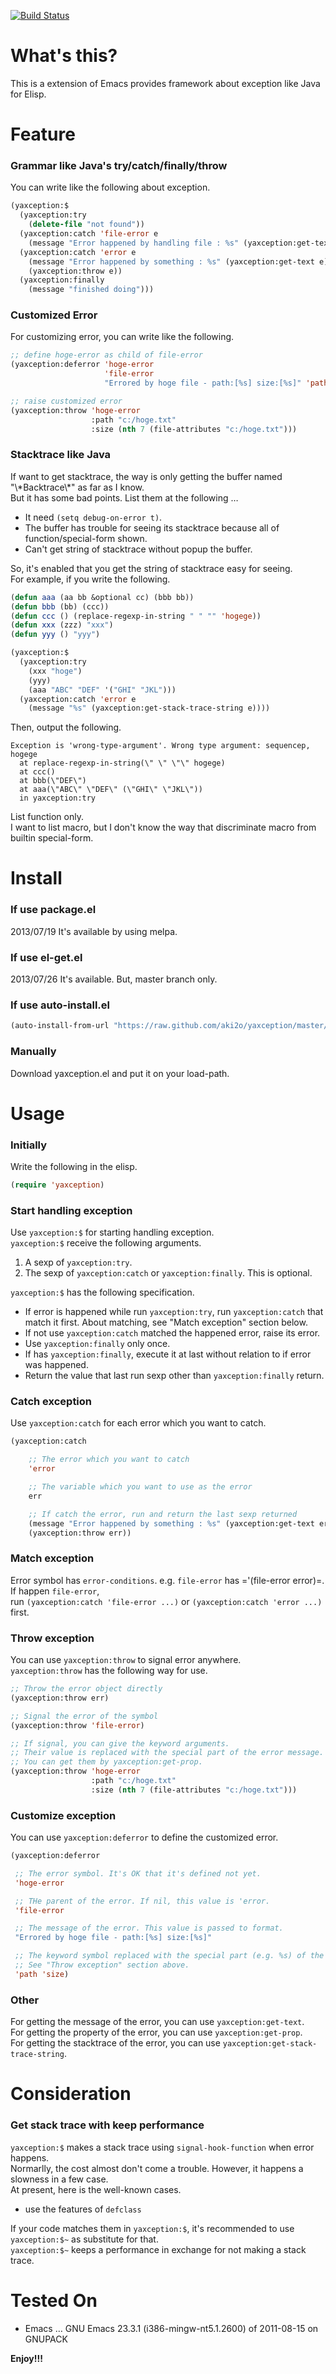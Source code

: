 [![Build Status](https://travis-ci.org/aki2o/yaxception.svg?branch=master)](https://travis-ci.org/aki2o/yaxception)

# What's this?

This is a extension of Emacs provides framework about exception like Java for Elisp.  

# Feature

### Grammar like Java's try/catch/finally/throw

You can write like the following about exception.  

```lisp
(yaxception:$
  (yaxception:try
    (delete-file "not found"))
  (yaxception:catch 'file-error e
    (message "Error happened by handling file : %s" (yaxception:get-text e)))
  (yaxception:catch 'error e
    (message "Error happened by something : %s" (yaxception:get-text e))
    (yaxception:throw e))
  (yaxception:finally
    (message "finished doing")))
```

### Customized Error

For customizing error, you can write like the following.  

```lisp
;; define hoge-error as child of file-error
(yaxception:deferror 'hoge-error
                     'file-error
                     "Errored by hoge file - path:[%s] size:[%s]" 'path 'size)

;; raise customized error
(yaxception:throw 'hoge-error
                  :path "c:/hoge.txt"
                  :size (nth 7 (file-attributes "c:/hoge.txt")))
```

### Stacktrace like Java

If want to get stacktrace, the way is only getting the buffer named "\\\*Backtrace\\\*" as far as I know.  
But it has some bad points. List them at the following &#x2026;
-   It need `(setq debug-on-error t)`.
-   The buffer has trouble for seeing its stacktrace because all of function/special-form shown.
-   Can't get string of stacktrace without popup the buffer.

So, it's enabled that you get the string of stacktrace easy for seeing.  
For example, if you write the following.

```lisp
(defun aaa (aa bb &optional cc) (bbb bb))
(defun bbb (bb) (ccc))
(defun ccc () (replace-regexp-in-string " " "" 'hogege))
(defun xxx (zzz) "xxx")
(defun yyy () "yyy")

(yaxception:$
  (yaxception:try
    (xxx "hoge")
    (yyy)
    (aaa "ABC" "DEF" '("GHI" "JKL")))
  (yaxception:catch 'error e
    (message "%s" (yaxception:get-stack-trace-string e))))
```

Then, output the following.

```
Exception is 'wrong-type-argument'. Wrong type argument: sequencep, hogege
  at replace-regexp-in-string(\" \" \"\" hogege)
  at ccc()
  at bbb(\"DEF\")
  at aaa(\"ABC\" \"DEF\" (\"GHI\" \"JKL\"))
  in yaxception:try
```

List function only.  
I want to list macro, but I don't know the way that discriminate macro from builtin special-form.

# Install

### If use package.el

2013/07/19 It's available by using melpa.  

### If use el-get.el

2013/07/26 It's available. But, master branch only.  

### If use auto-install.el

```lisp
(auto-install-from-url "https://raw.github.com/aki2o/yaxception/master/yaxception.el")
```

### Manually

Download yaxception.el and put it on your load-path.  

# Usage

### Initially

Write the following in the elisp.

```lisp
(require 'yaxception)
```

### Start handling exception

Use `yaxception:$` for starting handling exception.  
`yaxception:$` receive the following arguments.
1.  A sexp of `yaxception:try`.
2.  The sexp of `yaxception:catch` or `yaxception:finally`. This is optional.

`yaxception:$` has the following specification.

-   If error is happened while run `yaxception:try`, run `yaxception:catch` that match it first.
    About matching, see "Match exception" section below.
-   If not use `yaxception:catch` matched the happened error, raise its error.
-   Use `yaxception:finally` only once.
-   If has `yaxception:finally`, execute it at last without relation to if error was happened.
-   Return the value that last run sexp other than `yaxception:finally` return.

### Catch exception

Use `yaxception:catch` for each error which you want to catch.  

```lisp
(yaxception:catch

    ;; The error which you want to catch
    'error

    ;; The variable which you want to use as the error
    err

    ;; If catch the error, run and return the last sexp returned
    (message "Error happened by something : %s" (yaxception:get-text err))
    (yaxception:throw err))
```

### Match exception

Error symbol has `error-conditions`. e.g. `file-error` has ='(file-error error)=.  
If happen `file-error`,  
run `(yaxception:catch 'file-error ...)` or `(yaxception:catch 'error ...)` first.

### Throw exception

You can use `yaxception:throw` to signal error anywhere.  
`yaxception:throw` has the following way for use.

```lisp
;; Throw the error object directly
(yaxception:throw err)

;; Signal the error of the symbol
(yaxception:throw 'file-error)

;; If signal, you can give the keyword arguments.
;; Their value is replaced with the special part of the error message.
;; You can get them by yaxception:get-prop.
(yaxception:throw 'hoge-error
                  :path "c:/hoge.txt"
                  :size (nth 7 (file-attributes "c:/hoge.txt")))
```

### Customize exception

You can use `yaxception:deferror` to define the customized error.  

```lisp
(yaxception:deferror

 ;; The error symbol. It's OK that it's defined not yet.
 'hoge-error

 ;; THe parent of the error. If nil, this value is 'error.
 'file-error

 ;; The message of the error. This value is passed to format.
 "Errored by hoge file - path:[%s] size:[%s]"

 ;; The keyword symbol replaced with the special part (e.g. %s) of the above message.
 ;; See "Throw exception" section above.
 'path 'size)
```

### Other

For getting the message of the error, you can use `yaxception:get-text`.  
For getting the property of the error, you can use `yaxception:get-prop`.  
For getting the stacktrace of the error, you can use `yaxception:get-stack-trace-string`.

# Consideration

### Get stack trace with keep performance

`yaxception:$` makes a stack trace using `signal-hook-function` when error happens.  
Normarlly, the cost almost don't come a trouble. However, it happens a slowness in a few case.  
At present, here is the well-known cases.  
-   use the features of `defclass`

If your code matches them in `yaxception:$`, it's recommended to use `yaxception:$~`
as substitute for that.  
`yaxception:$~` keeps a performance in exchange for not making a stack trace.  

# Tested On

-   Emacs &#x2026; GNU Emacs 23.3.1 (i386-mingw-nt5.1.2600) of 2011-08-15 on GNUPACK

**Enjoy!!!**
